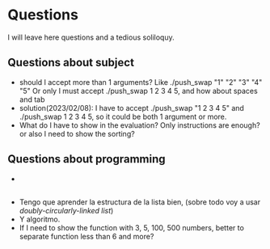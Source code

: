 # Questions
I will leave here questions and a tedious soliloquy.  

## Questions about subject
- should I accept more than 1 arguments? Like ./push_swap "1" "2" "3" "4" "5"  Or only I must accept ./push_swap 1 2 3 4 5, and how about spaces and tab
 - solution(2023/02/08): I have to accept ./push_swap "1 2 3 4 5" and ./push_swap 1 2 3 4 5, so it could be both 1 argument or more.
- What do I have to show in the evaluation? Only instructions are enough? or also I need to show the sorting? 

## Questions about programming
- 

## 
- Tengo que aprender la estructura de la lista bien, (sobre todo voy a usar *doubly-circularly-linked list*)
- Y algoritmo. 
- If I need to show the function with 3, 5, 100, 500 numbers, better to separate function less than 6 and more? 